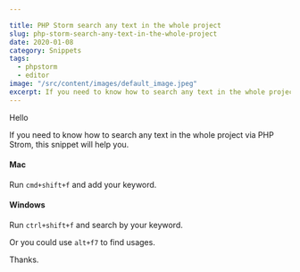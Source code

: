 ```yaml
---

title: PHP Storm search any text in the whole project
slug: php-storm-search-any-text-in-the-whole-project
date: 2020-01-08
category: Snippets
tags:
  - phpstorm
  - editor
image: "/src/content/images/default_image.jpeg"
excerpt: If you need to know how to search any text in the whole project via PHP Strom, this snippet will help you.
---
```


Hello

If you need to know how to search any text in the whole project via PHP Strom, this snippet will help you.

#### Mac
Run `cmd+shift+f` and add your keyword.

#### Windows
Run `ctrl+shift+f` and search by your keyword.


Or you could use `alt+f7` to find usages.

Thanks.